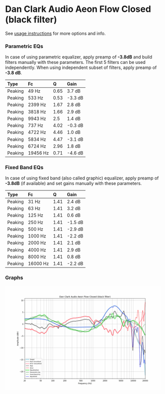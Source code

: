 # Dan Clark Audio Aeon Flow Closed (black filter)
See [usage instructions](https://github.com/jaakkopasanen/AutoEq#usage) for more options and info.

### Parametric EQs
In case of using parametric equalizer, apply preamp of **-3.8dB** and build filters manually
with these parameters. The first 5 filters can be used independently.
When using independent subset of filters, apply preamp of **-3.8 dB**.

| Type    | Fc       |    Q | Gain    |
|:--------|:---------|:-----|:--------|
| Peaking | 49 Hz    | 0.65 | 3.7 dB  |
| Peaking | 533 Hz   | 0.53 | -3.3 dB |
| Peaking | 2399 Hz  | 1.67 | 2.8 dB  |
| Peaking | 3818 Hz  | 1.66 | 2.9 dB  |
| Peaking | 9943 Hz  | 2.5  | 1.4 dB  |
| Peaking | 737 Hz   | 4.02 | -0.3 dB |
| Peaking | 4722 Hz  | 4.46 | 1.0 dB  |
| Peaking | 5834 Hz  | 4.47 | -3.1 dB |
| Peaking | 6724 Hz  | 2.96 | 1.8 dB  |
| Peaking | 19456 Hz | 0.71 | -4.6 dB |

### Fixed Band EQs
In case of using fixed band (also called graphic) equalizer, apply preamp of **-3.8dB**
(if available) and set gains manually with these parameters.

| Type    | Fc       |    Q | Gain    |
|:--------|:---------|:-----|:--------|
| Peaking | 31 Hz    | 1.41 | 2.4 dB  |
| Peaking | 63 Hz    | 1.41 | 3.2 dB  |
| Peaking | 125 Hz   | 1.41 | 0.6 dB  |
| Peaking | 250 Hz   | 1.41 | -1.5 dB |
| Peaking | 500 Hz   | 1.41 | -2.9 dB |
| Peaking | 1000 Hz  | 1.41 | -2.2 dB |
| Peaking | 2000 Hz  | 1.41 | 2.1 dB  |
| Peaking | 4000 Hz  | 1.41 | 2.9 dB  |
| Peaking | 8000 Hz  | 1.41 | 0.8 dB  |
| Peaking | 16000 Hz | 1.41 | -2.2 dB |

### Graphs
![](./Dan%20Clark%20Audio%20Aeon%20Flow%20Closed%20(black%20filter).png)